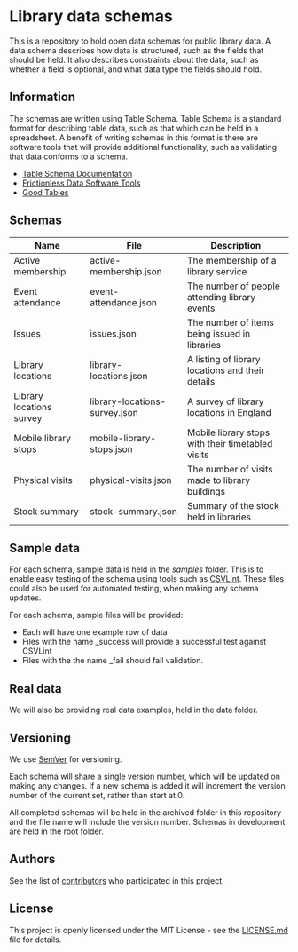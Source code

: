 # Library data schemas

This is a repository to hold open data schemas for public library data. A data schema describes how data is structured, such as the fields that should be held. It also describes constraints about the data, such as whether a field is optional, and what data type the fields should hold.

## Information

The schemas are written using Table Schema. Table Schema is a standard format for describing table data, such as that which can be held in a spreadsheet. A benefit of writing schemas in this format is there are  software tools that will provide additional functionality, such as validating that data conforms to a schema.

- [Table Schema Documentation](https://frictionlessdata.io/docs/table-schema/)
- [Frictionless Data Software Tools](https://frictionlessdata.io/software/)
- [Good Tables](https://goodtables.io/)

## Schemas

| Name | File | Description |
| ---- | ---- | ----------- |
| Active membership | active-membership.json | The membership of a library service |
| Event attendance | event-attendance.json | The number of people attending library events |
| Issues | issues.json | The number of items being issued in libraries |
| Library locations | library-locations.json | A listing of library locations and their details |
| Library locations survey | library-locations-survey.json | A survey of library locations in England |
| Mobile library stops | mobile-library-stops.json | Mobile library stops with their timetabled visits |
| Physical visits | physical-visits.json | The number of visits made to library buildings |
| Stock summary | stock-summary.json | Summary of the stock held in libraries |

## Sample data

For each schema, sample data is held in the *samples* folder. This is to enable easy testing of the schema using tools such as [CSVLint](https://csvlint.io/). These files could also be used for automated testing, when making any schema updates.

For each schema, sample files will be provided:
- Each will have one example row of data
- Files with the name _success will provide a successful test against CSVLint
- Files with the the name _fail should fail validation.

## Real data

We will also be providing real data examples, held in the data folder.

## Versioning

We use [SemVer](http://semver.org/) for versioning.

Each schema will share a single version number, which will be updated on making any changes. If a new schema is added it will increment the version number of the current set, rather than start at 0.

All completed schemas will be held in the archived folder in this repository and the file name will include the version number. Schemas in development are held in the root folder.

## Authors

See the list of [contributors](https://github.com/librarieshacked/schema-librarydata/contributors) who participated in this project.

## License

This project is openly licensed under the MIT License - see the [LICENSE.md](LICENSE.md) file for details.
